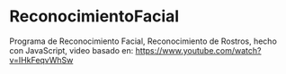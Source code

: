 # ReconocimientoFacial
Programa de Reconocimiento Facial, Reconocimiento de Rostros, hecho con JavaScript, video basado en: https://www.youtube.com/watch?v=IHkFeqvWhSw
